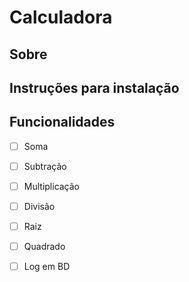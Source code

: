 # Calculadora

## Sobre


## Instruções para instalação

## Funcionalidades

- [ ] Soma
- [ ] Subtração
- [ ] Multiplicação
- [ ] Divisão
- [ ] Raiz
- [ ] Quadrado
- [ ] Log em BD


